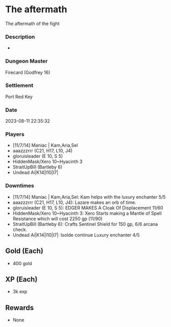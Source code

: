 # The aftermath
The aftermath of the fight
### Description
-
### Dungeon Master
Firecard (Godfrey 16)
### Settlement
Port Red Key
### Date
2023-08-11 22:35:32
### Players
* [11/7/14] Maniac | Kam,Aria,Sel
* aaazzzrrr (C21, H17, L10, J4)
* gloruisleader (E 10, S 5)
* HiddenMask/Xero 10~Hyacinth 3
* StraitUpBill (Bartleby 6)
* Undead Ai|K14|I10|I7|
### Downtimes
* [11/7/14] Maniac | Kam,Aria,Sel: Kam helps with the luxury enchanter 5/5
* aaazzzrrr (C21, H17, L10, J4): Lazare makes an orb of time.
* gloruisleader (E 10, S 5): EDGER MAKES A  Cloak Of Displacement 11/60
* HiddenMask/Xero 10~Hyacinth 3: Xero Starts making a Mantle of Spell Resistance which will cost 2250 gp (11/90)
* StraitUpBill (Bartleby 6): Crafts Sentinel Shield for 150 gp, 6/6 arcana check.
* Undead Ai|K14|I10|I7|: Isolde continue Luxury enchanter 4/5
## Gold (Each)
* 400 gold
## XP (Each)
* 3k exp
## Rewards
* None